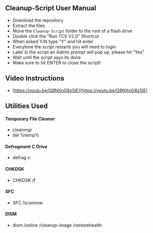 ## Cleanup-Script User Manual
   * Download the repository
   * Extract the files
   * Move the `Cleanup-Script` folder to the root of a flash drive
   * Double click the "Run TCS V2.0" Shortcut
   * When asked Y/N type "Y" and hit enter
   * Everytime the script restarts you will need to login
   * Later in the script an Admin prompt will pop up, please hit "Yes"
   * Wait until the script says its done
   * Make sure to hit ENTER to close the script!

## Video Instructions
   * [https://youtu.be/Q8NXnG8z5IE](https://youtu.be/Q8NXnG8z5IE)

## Utilities Used
#### Temporary File Cleaner
   * cleanmgr
   * del %temp%
#### Defragment C Drive
   * defrag c:
#### CHKDSK
   * CHKDSK /f
#### SFC
   * SFC /scannow
#### DISM
   * dism /online /cleanup-image /restorehealth